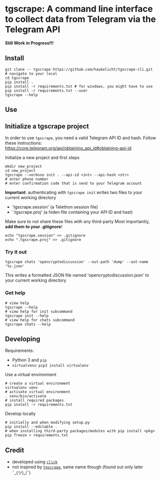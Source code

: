 # tgscrape: A command line interface to collect data from Telegram via the Telegram API 

**Still Work in Progress!!!**

## Install 

```shell
git clone -- tgscrape https://github.com/haukelicht/tgscrape-cli.git
# navigate to your local 
cd tgscrape
pip install .
pip install -r requirements.txt # for windows, you might have to use pip install -r requirements.txt --user
tgscrape --help
```

## Use

## Initialize a tgscrape project

In order to use `tgscrape`, you need a valid Telegram API ID and hash.
Follow these instructions: https://core.telegram.org/api/obtaining_api_id#obtaining-api-id
 
Initialize a new project and first steps

```shell
mkdir new_project
cd new_project
tgscrape --verbose init . --api-id <int> --api-hash <str>
# enter phone number
# enter confirmation code that is send to your Telegram account
```
**Important**: authenticating with `tgscrape init` writes two files to your current working directory

- 'tgscrape.session' (a Telethon session file)
- '.tgscrape.proj' (a hiden file containing your API ID and hast)

Make sure to not share these files with any third-party
Most importantly, **add them to your .gitignore**!

```
echo "tgscrape.session" >> .gitignore
echo ".tgscrape.proj" >> .gitignore
```

### Try it out

```shell
tgscrape chats 'opencryptodiscussion' --out-path 'dump' --out-name '%s.json' 
```
This writes a formatted JSON file named 'opencryptodiscussion.json' to your current working directory

### Get help

```shell
# view help
tgscrape --help
# view help for init subcommand
tgscrape init --help
# view help for chats subcommand
tgscrape chats --help
```

## Developing

Requirements:

- Python 3 and `pip`
- `virtualvenv`: `pip3 install virtualenv`


Use a virtual environment

```shell 
# create a virtual environment
virtualenv venv
# activate virtual environment
. venv/bin/activate
# install required packages
pip install -r requirements.txt
```

Develop locally

```shell
# initially and when modifying setup.py
pip install --editable .
# when installing third-party packages/modules with pip install <pkg>
pip freeze > requirements.txt
```


## Credit

- developed using [`click`](https://palletsprojects.com/p/click/)
- not inspired by [`tgscrape`](https://github.com/logr4y/tgscrape), same name though (found out only later ¯\_(ツ)_/¯)
